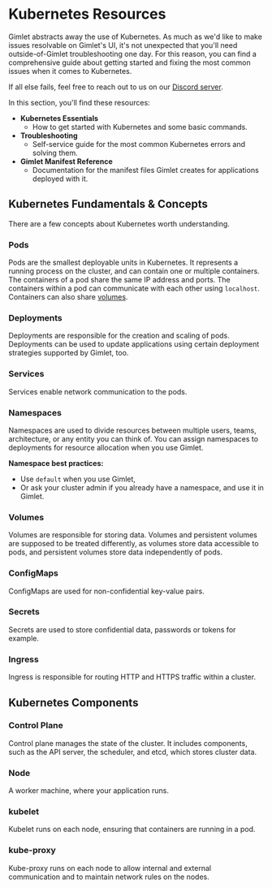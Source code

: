 # Kubernetes Resources

Gimlet abstracts away the use of Kubernetes. As much as we'd like to make issues resolvable on Gimlet's UI, it's not unexpected that you'll need outside-of-Gimlet troubleshooting one day. For this reason, you can find a comprehensive guide about getting started and fixing the most common issues when it comes to Kubernetes.

If all else fails, feel free to reach out to us on our [Discord server](https://discord.com/invite/ZwQDxPkYzE).

In this section, you'll find these resources:

- **Kubernetes Essentials**
	- How to get started with Kubernetes and some basic commands.
- **Troubleshooting**
	- Self-service guide for the most common Kubernetes errors and solving them.
- **Gimlet Manifest Reference**
	- Documentation for the manifest files Gimlet creates for applications deployed with it.

## Kubernetes Fundamentals & Concepts

There are a few concepts about Kubernetes worth understanding.

### Pods

Pods are the smallest deployable units in Kubernetes. It represents a running process on the cluster, and can contain one or multiple containers. The containers of a pod share the same IP address and ports. The containers within a pod can communicate with each other using `localhost`. Containers can also share [volumes]().

### Deployments

Deployments are responsible for the creation and scaling of pods. Deployments can be used to update applications using certain deployment strategies supported by Gimlet, too.

### Services

Services enable network communication to the pods.

### Namespaces

Namespaces are used to divide resources between multiple users, teams, architecture, or any entity you can think of. You can assign namespaces to deployments for resource allocation when you use Gimlet.

**Namespace best practices:**
- Use `default` when you use Gimlet,
- Or ask your cluster admin if you already have a namespace, and use it in Gimlet.

### Volumes

Volumes are responsible for storing data. Volumes and persistent volumes are supposed to be treated differently, as volumes store data accessible to pods, and persistent volumes store data independently of pods.

### ConfigMaps

ConfigMaps are used for non-confidential key-value pairs.

### Secrets

Secrets are used to store confidential data, passwords or tokens for example.

### Ingress

Ingress is responsible for routing HTTP and HTTPS traffic within a cluster.

## Kubernetes Components

### Control Plane

Control plane manages the state of the cluster. It includes components, such as the API server, the scheduler, and etcd, which stores cluster data.

### Node

A worker machine, where your application runs.

### kubelet

Kubelet runs on each node, ensuring that containers are running in a pod.

### kube-proxy

Kube-proxy runs on each node to allow internal and external communication and to maintain network rules on the nodes.
